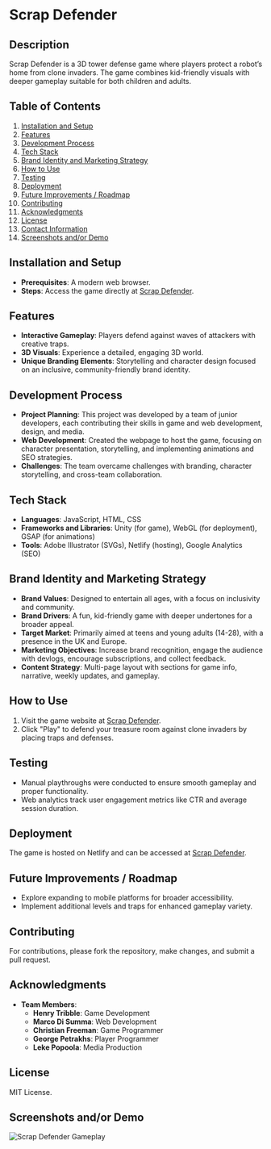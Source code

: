 # Scrap Defender

## Description
Scrap Defender is a 3D tower defense game where players protect a robot’s home from clone invaders. The game combines kid-friendly visuals with deeper gameplay suitable for both children and adults.

## Table of Contents
1. [Installation and Setup](#installation-and-setup)
2. [Features](#features)
3. [Development Process](#development-process)
4. [Tech Stack](#tech-stack)
5. [Brand Identity and Marketing Strategy](#brand-identity-and-marketing-strategy)
6. [How to Use](#how-to-use)
7. [Testing](#testing)
8. [Deployment](#deployment)
9. [Future Improvements / Roadmap](#future-improvements--roadmap)
10. [Contributing](#contributing)
11. [Acknowledgments](#acknowledgments)
12. [License](#license)
13. [Contact Information](#contact-information)
14. [Screenshots and/or Demo](#screenshots-andor-demo)

## Installation and Setup
- **Prerequisites**: A modern web browser.
- **Steps**: Access the game directly at [Scrap Defender](https://scrapdefender.netlify.app/).

## Features
- **Interactive Gameplay**: Players defend against waves of attackers with creative traps.
- **3D Visuals**: Experience a detailed, engaging 3D world.
- **Unique Branding Elements**: Storytelling and character design focused on an inclusive, community-friendly brand identity.

## Development Process
- **Project Planning**: This project was developed by a team of junior developers, each contributing their skills in game and web development, design, and media.
- **Web Development**: Created the webpage to host the game, focusing on character presentation, storytelling, and implementing animations and SEO strategies.
- **Challenges**: The team overcame challenges with branding, character storytelling, and cross-team collaboration.

## Tech Stack
- **Languages**: JavaScript, HTML, CSS
- **Frameworks and Libraries**: Unity (for game), WebGL (for deployment), GSAP (for animations)
- **Tools**: Adobe Illustrator (SVGs), Netlify (hosting), Google Analytics (SEO)

## Brand Identity and Marketing Strategy
- **Brand Values**: Designed to entertain all ages, with a focus on inclusivity and community.
- **Brand Drivers**: A fun, kid-friendly game with deeper undertones for a broader appeal.
- **Target Market**: Primarily aimed at teens and young adults (14-28), with a presence in the UK and Europe.
- **Marketing Objectives**: Increase brand recognition, engage the audience with devlogs, encourage subscriptions, and collect feedback.
- **Content Strategy**: Multi-page layout with sections for game info, narrative, weekly updates, and gameplay.

## How to Use
1. Visit the game website at [Scrap Defender](https://scrapdefender.netlify.app/).
2. Click "Play" to defend your treasure room against clone invaders by placing traps and defenses.

## Testing
- Manual playthroughs were conducted to ensure smooth gameplay and proper functionality.
- Web analytics track user engagement metrics like CTR and average session duration.

## Deployment
The game is hosted on Netlify and can be accessed at [Scrap Defender](https://scrapdefender.netlify.app/).

## Future Improvements / Roadmap
- Explore expanding to mobile platforms for broader accessibility.
- Implement additional levels and traps for enhanced gameplay variety.

## Contributing
For contributions, please fork the repository, make changes, and submit a pull request.

## Acknowledgments
- **Team Members**:
  - **Henry Tribble**: Game Development
  - **Marco Di Summa**: Web Development
  - **Christian Freeman**: Game Programmer
  - **George Petrakhs**: Player Programmer
  - **Leke Popoola**: Media Production

## License
MIT License.

## Screenshots and/or Demo
![Scrap Defender Gameplay](link-to-screenshot.png)
